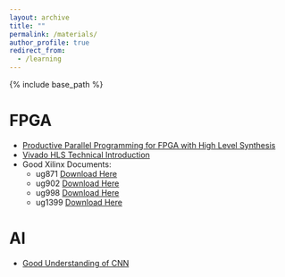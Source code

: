 ```yaml
---
layout: archive
title: ""
permalink: /materials/
author_profile: true
redirect_from:
  - /learning
---
```


{% include base_path %}

FPGA
======
* [Productive Parallel Programming for FPGA with High Level Synthesis](https://www.youtube.com/watch?v=2UvUP2hxMyI)
* [Vivado HLS Technical Introduction](https://www.youtube.com/watch?v=5lYq8_bqAcI)
* Good Xilinx Documents:
  * ug871  [Download Here](https://jeremyatedge.github.io/files/)
  * ug902  [Download Here](https://jeremyatedge.github.io/files/)
  * ug998  [Download Here](https://jeremyatedge.github.io/files/)
  * ug1399 [Download Here](https://jeremyatedge.github.io/files/)

AI
======
* [Good Understanding of CNN](https://stanford.edu/~shervine/teaching/cs-230/cheatsheet-convolutional-neural-networks)
